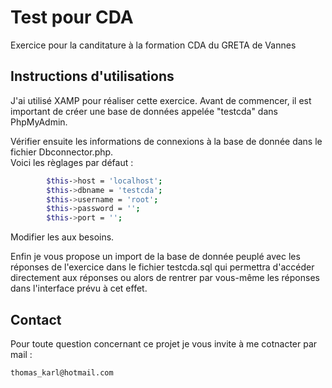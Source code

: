 # Test pour CDA  

Exercice pour la canditature à la formation CDA du GRETA de Vannes  

## Instructions d'utilisations  
  
J'ai utilisé XAMP pour réaliser cette exercice. Avant de commencer, il est important de créer une base de données appelée "testcda" dans PhpMyAdmin.  
  
Vérifier ensuite les informations de connexions à la base de donnée dans le fichier Dbconnector.php.  
Voici les règlages par défaut :  
  
```sh
        $this->host = 'localhost';
        $this->dbname = 'testcda';
        $this->username = 'root';
        $this->password = '';
        $this->port = '';
```  
  
Modifier les aux besoins.  
  
  
  
Enfin je vous propose un import de la base de donnée peuplé avec les réponses de l'exercice dans le fichier testcda.sql qui permettra d'accéder directement aux réponses ou alors de rentrer par vous-même les réponses dans l'interface prévu à cet effet.  
  
  
## Contact  
  
Pour toute question concernant ce projet je vous invite à me cotnacter par mail :  
  
```
thomas_karl@hotmail.com
```
